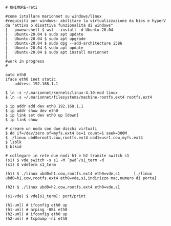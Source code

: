 	# UNIMORE-reti
	
	#come istallare marionnet su windows/linux
	#requisiti per windows: abilitare la virtualizzazione da bios e hyperV da "attiva o disattiva funzionalità di windows"
	|	powewrshell $ wsl --install -d Ubuntu-20.04
	|	Ubuntu-20.04 $ sudo apt update
	|	Ubuntu-20.04 $ sudo apt upgrade
	|	Ubuntu-20.04 $ sudo dpg --add-architecture i386
	|	Ubuntu-20.04 $ sudo apt update
	|	Ubuntu-20.04 $ sudo apt install marionnet
	|	
	#work in progress
	#
	
	auto eth0
	iface eth0 inet static
		address 192.168.1.1

 	$ ln -s ~/.marionnet/kernels/linux-4.10-mod linux
 	$ ln -s ~/.marionnet/filesystems/machine-rootfs.ext4 rootfs.ext4
	
	$ ip addr add dev eth0 192.168.1.1
	$ ip addr show dev eth0
	$ ip link set dev eth0 up [down]
	$ ip link show

	# creare un nodo con due dischi virtuali
 	$ dd if=/dev/zero of=myfs.ext4 bs=1 count=1 seek=300M
 	$ ./linux ubd0=root1.cow,rootfs.ext4 ubd1=usr1.cow,myfs.ext4
 	$ lsblk
 	$ blkid
  
	# collegare in rete due nodi h1 e h2 tramite switch s1
 	(s1) $ vde_switch -s s1 -M `pwd`/s1_term -d
 	(s1) $ vdeterm s1_term
 	
 	(h1) $ ./linux ubd0=h1.cow,rootfs.ext4 eth0=vde,s1		[./linux ubd0=h1.cow,rootfs.ext4 eth0=vde,s1,indirizzo mac,numero di porta]
 	
 	(h2) $ ./linux ubd0=h2.cow,rootfs.ext4 eth0=vde,s1
		
 	(s1-vde) $ vde[s1_term]: port/print
 	
 	(h1-uml) # ifconfig eth0 up
 	(h1-uml) # arping -0Bi eth0
 	(h2-uml) # ifconfig eth0 up
 	(h2-uml) # tcpdump -ni eth0
